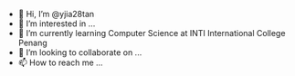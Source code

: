 - 👋 Hi, I’m @yjia28tan
- 👀 I’m interested in ...
- 🌱 I’m currently learning Computer Science at INTI International College Penang
- 💞️ I’m looking to collaborate on ...
- 📫 How to reach me ...

<!---
yjia28tan/yjia28tan is a ✨ special ✨ repository because its `README.md` (this file) appears on your GitHub profile.
You can click the Preview link to take a look at your changes.
--->
